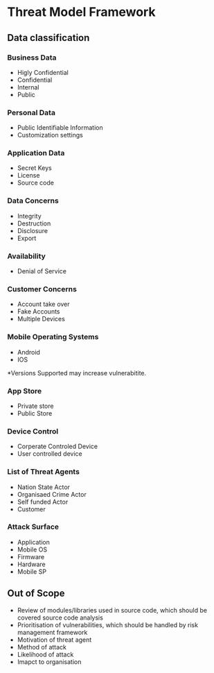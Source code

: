 # Threat Model Framework 



## Data classification 
 
 ### Business Data
 * Higly Confidential 
 * Confidential 
 * Internal 
 * Public
 
 ### Personal Data
 * Public Identifiable Information
 * Customization settings
 
 ### Application Data 
 * Secret Keys 
 * License 
 * Source code 
 
 ### Data Concerns 
 * Integrity 
 * Destruction
 * Disclosure
 * Export 
 
 ### Availability
 * Denial of Service 
 
 ### Customer Concerns
 * Account take over
 * Fake Accounts 
 * Multiple Devices 
 
 
 ### Mobile Operating Systems
* Android 
* IOS 

*Versions Supported may increase vulnerabitite.  


 ### App Store
* Private store
* Public Store 

### Device Control
* Corperate Controled Device
* User controlled device 

 ### List of Threat Agents 
 * Nation State Actor
 * Organisaed Crime Actor
 * Self funded Actor
 * Customer
 
 ### Attack Surface 
* Application
* Mobile OS
* Firmware
* Hardware 
* Mobile SP

 
## Out of Scope
* Review of modules/libraries used in source code, which should be covered source code analysis
* Prioritisation of vulnerabilities, which should be handled by risk management framework 
* Motivation of threat agent 
* Method of attack
* Likelihood of attack
* Imapct to organisation 


